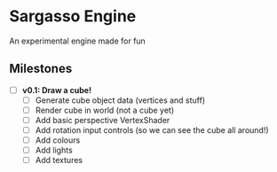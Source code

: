 # Sargasso Engine

An experimental engine made for fun

## Milestones

+ [ ] **v0.1: Draw a cube!**
  + [ ] Generate cube object data (vertices and stuff)
  + [ ] Render cube in world (not a cube yet)
  + [ ] Add basic perspective VertexShader
  + [ ] Add rotation input controls (so we can see the cube all around!)
  + [ ] Add colours
  + [ ] Add lights
  + [ ] Add textures
